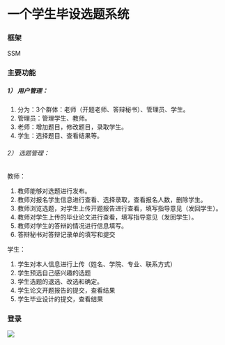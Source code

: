 # 一个学生毕设选题系统

### 框架

SSM

### 主要功能

##### 1）	用户管理：

1. 分为：3个群体：老师（开题老师、答辩秘书）、管理员、学生。
2. 管理员：管理学生、教师。
3. 老师：增加题目，修改题目，录取学生。
4. 学生：选择题目、查看结果等。
###### 2）	选题管理：

 教师：

1. 教师能够对选题进行发布。
2. 教师对报名学生信息进行查看、选择录取，查看报名人数，删除学生。
3. 教师浏览选题，对学生上传开题报告进行查看，填写指导意见（发回学生）。
4. 教师对学生上传的毕业论文进行查看，填写指导意见（发回学生）。
5. 教师对学生的答辩的情况进行信息填写。
6. 答辩秘书对答辩记录单的填写和提交

 学生：

1. 学生对本人信息进行上传（姓名、学院、专业、联系方式）
2. 学生预选自己感兴趣的选题
3. 学生选题的退选、改选和确定。
4. 学生论文开题报告的提交，查看结果
5. 学生毕业设计的提交，查看结果

### 登录
![](https://github.com/songyaxu/gss/blob/master/gss.png)
